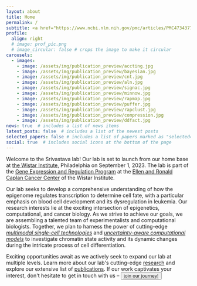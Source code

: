 ```yaml
---
layout: about
title: Home
permalink: /
subtitle: <a href="https://www.ncbi.nlm.nih.gov/pmc/articles/PMC4734377/"><b><font size="+2">Integrative Systems Biology</font></a>
profile:
  align: right
  # image: prof_pic.png
  # image_circular: false # crops the image to make it circular
carousels:
  - images: 
    - image: /assets/img/publication_preview/accting.jpg
    - image: /assets/img/publication_preview/bayesian.jpg
    - image: /assets/img/publication_preview/cnt.jpg
    - image: /assets/img/publication_preview/aln.jpg
    - image: /assets/img/publication_preview/signac.jpg
    - image: /assets/img/publication_preview/minnow.jpg
    - image: /assets/img/publication_preview/rapmap.jpg
    - image: /assets/img/publication_preview/puffer.jpg
    - image: /assets/img/publication_preview/rapclust.jpg
    - image: /assets/img/publication_preview/compression.jpg
    - image: /assets/img/publication_preview/ddfact.jpg
news: true  # includes a list of news items
latest_posts: false  # includes a list of the newest posts
selected_papers: false # includes a list of papers marked as "selected={true}"
social: true  # includes social icons at the bottom of the page
---
```


Welcome to the Srivastava lab! Our lab is set to launch from our home base at <a href="https://wistar.org/">the Wistar Institute</a>, Philadelphia on September 1, 2023. The lab is part of the <a href="https://wistar.org/research-discoveries/ellen-and-ronald-caplan-cancer-center/gene-expression-and-regulation-program#:~:text=The%20Gene%20Expression%20and%20Regulation,in%20cancer%20etiology%20and%20therapeutics.">Gene Expression and Regulation Program</a> at the <a href="https://wistar.org/research-discoveries/ellen-and-ronald-caplan-cancer-center">Ellen and Ronald Caplan Cancer Center</a> of the Wistar Institute.

Our lab seeks to develop a comprehensive understanding of how the epigenome regulates transcription to determine cell fate, with a particular emphasis on blood cell development and its dysregulation in leukemia. Our research interests lie at the exciting intersection of epigenetics, computational, and cancer biology. As we strive to achieve our goals, we are assembling a talented team of experimentalists and computational biologists. Together, we plan to harness the power of cutting-edge <u><i>multimodal single-cell technologies</i></u> and <u><i>uncertainty-aware computational models</i></u> to investigate chromatin state activity and its dynamic changes during the intricate process of cell differentiation.

Exciting opportunities await as we actively seek to expand our lab at multiple levels. Learn more about our lab's cutting-edge <a href="{{ 'research' | relative_url }}">research</a> and explore our extensive list of <a href="{{ 'publications' | relative_url }}">publications</a>. If our work captivates your interest, don't hesitate to get in touch with us – <button style="background-color: light-grey">
    <a href="{{ 'contact' | relative_url }}">join our journey!</a>
  </button>


